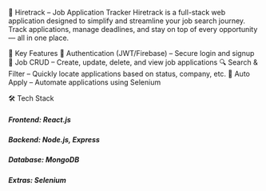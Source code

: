 📌 Hiretrack – Job Application Tracker Hiretrack is a full-stack web application designed to simplify and streamline your job search journey. Track applications, manage deadlines, and stay on top of every opportunity — all in one place.

🚀 Key Features
🔐 Authentication (JWT/Firebase) – Secure login and signup
📄 Job CRUD – Create, update, delete, and view job applications
🔍 Search & Filter – Quickly locate applications based on status, company, etc.
🤖 Auto Apply – Automate applications using Selenium

🛠️ Tech Stack
##### Frontend: React.js
##### Backend: Node.js, Express
##### Database: MongoDB
##### Extras: Selenium
